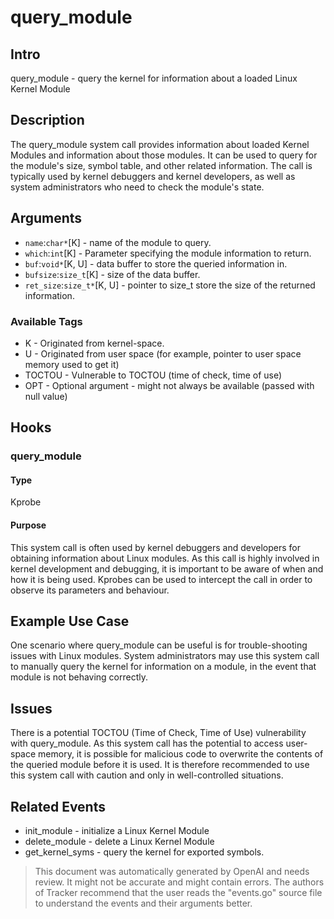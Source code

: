 
# query_module

## Intro
query_module - query the kernel for information about a loaded Linux Kernel Module

## Description
The query_module system call provides information about loaded Kernel Modules and information about those modules. It can be used to query for the module's size, symbol table, and other related information. The call is typically used by kernel debuggers and kernel developers, as well as system administrators who need to check the module's state. 

## Arguments
* `name`:`char*`[K] - name of the module to query.
* `which`:`int`[K] - Parameter specifying the module information to return.
* `buf`:`void*`[K, U] - data buffer to store the queried information in.
* `bufsize`:`size_t`[K] - size of the data buffer.
* `ret_size`:`size_t*`[K, U] - pointer to size_t store the size of the returned information.

### Available Tags
* K - Originated from kernel-space.
* U - Originated from user space (for example, pointer to user space memory used to get it)
* TOCTOU - Vulnerable to TOCTOU (time of check, time of use)
* OPT - Optional argument - might not always be available (passed with null value)

## Hooks
### query_module
#### Type
Kprobe
#### Purpose
This system call is often used by kernel debuggers and developers for obtaining information about Linux modules. As this call is highly involved in kernel development and debugging, it is important to be aware of when and how it is being used. Kprobes can be used to intercept the call in order to observe its parameters and behaviour.

## Example Use Case
One scenario where query_module can be useful is for trouble-shooting issues with Linux modules. System administrators may use this system call to manually query the kernel for information on a module, in the event that module is not behaving correctly.

## Issues
There is a potential TOCTOU (Time of Check, Time of Use) vulnerability with query_module. As this system call has the potential to access user-space memory, it is possible for malicious code to overwrite the contents of the queried module before it is used. It is therefore recommended to use this system call with caution and only in well-controlled situations.

## Related Events
* init_module - initialize a Linux Kernel Module
* delete_module - delete a Linux Kernel Module
* get_kernel_syms - query the kernel for exported symbols.

> This document was automatically generated by OpenAI and needs review. It might
> not be accurate and might contain errors. The authors of Tracker recommend that
> the user reads the "events.go" source file to understand the events and their
> arguments better.
